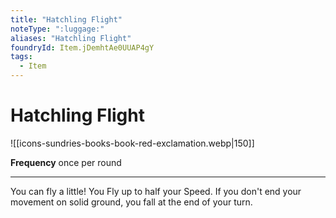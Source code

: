 ```yaml
---
title: "Hatchling Flight"
noteType: ":luggage:"
aliases: "Hatchling Flight"
foundryId: Item.jDemhtAe0UUAP4gY
tags:
  - Item
---
```


# Hatchling Flight
![[icons-sundries-books-book-red-exclamation.webp|150]]

**Frequency** once per round

* * *

You can fly a little! You Fly up to half your Speed. If you don't end your movement on solid ground, you fall at the end of your turn.
